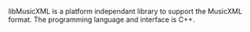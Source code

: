 libMusicXML is a platform independant library to support the MusicXML format.
The programming language and interface is C++.